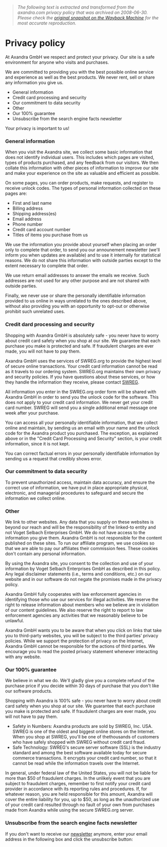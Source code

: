 > *The following text is extracted and transformed from the axandra.com privacy policy that was archived on 2008-06-30. Please check the [original snapshot on the Wayback Machine](https://web.archive.org/web/20080630041335id_/http%3A//www.axandra.com/company/privacy-policy.htm) for the most accurate reproduction.*

# Privacy policy

At Axandra GmbH we respect and protect your privacy. Our site is a safe environment for anyone who visits and purchases.

We are committed to providing you with the best possible online service and experience as well as the best products. We never rent, sell or share any information you give us.

  * General information
  * Credit card processing and security
  * Our commitment to data security
  * Other
  * Our 100% guarantee
  * Unsubscribe from the search engine facts newsletter



Your privacy is important to us!

### General information

When you visit the Axandra site, we collect some basic information that does not identify individual users. This includes which pages are visited, types of products purchased, and any feedback from our visitors. We then collate this information with other pieces of information to improve our site and make your experience on the site as valuable and efficient as possible.

On some pages, you can order products, make requests, and register to receive unlock codes. The types of personal information collected on these pages are:

  * First and last name 
  * Billing address 
  * Shipping address(es) 
  * Email address 
  * Phone number 
  * Credit card account number 
  * Titles of items you purchase from us 



We use the information you provide about yourself when placing an order only to complete that order, to send you our announement newsletter (we'll inform you when updates are available) and to use it internally for statistical reasons. We do not share this information with outside parties except to the extent necessary to complete that order.

We use return email addresses to answer the emails we receive. Such addresses are not used for any other purpose and are not shared with outside parties.

Finally, we never use or share the personally identifiable information provided to us online in ways unrelated to the ones described above, without also providing you with an opportunity to opt-out or otherwise prohibit such unrelated uses.

### Credit dard processing and security

Shopping with Axandra GmbH is absolutely safe - you never have to worry about credit card safety when you shop at our site. We guarantee that each purchase you make is protected and safe. If fraudulent charges are ever made, you will not have to pay them.

Axandra GmbH uses the services of SWREG.org to provide the highest level of secure online transactions. Your credit card information cannot be read as it travels to our ordering system. SWREG.org maintains their own privacy and security policies. If you have questions about these services, or how they handle the information they receive, please contact [SWREG](http://www.swreg.org/).

All information you enter in the SWREG.org order form will be shared with Axandra GmbH in order to send you the unlock code for the software. This does not apply to your credit card information. We never get your credit card number. SWREG will send you a single additional email message one week after your purchase.

You can access all your personally identifiable information, that we collect online and maintain, by sending us an email with your name and the unlock code for the Axandra product you purchased. The exception, as explained above or in the "Credit Card Processing and Security" section, is your credit information, since it is not kept.

You can correct factual errors in your personally identifiable information by sending us a request that credibly shows error.

### Our commitment to data security 

To prevent unauthorized access, maintain data accuracy, and ensure the correct use of information, we have put in place appropriate physical, electronic, and managerial procedures to safeguard and secure the information we collect online.

### Other

We link to other websites. Any data that you supply on these websites is beyond our reach and will be the responsibility of the linked-to entity and not Voget Selbach Enterprises GmbH. We do not have access to the information you give them. Axandra GmbH is not responsible for the content published on these sites. To run our affiliate program, we use cookies so that we are able to pay our affiliates their commission fees. These cookies don't contain any personal information.

By using the Axandra site, you consent to the collection and use of your information by Voget Selbach Enterprises GmbH as described in this policy. Any legal disclaimer statements (i.e., terms and conditions, etc.) on our website and in our software do not negate the promises made in the privacy policy.

Axandra GmbH fully cooperates with law enforcement agencies in identifying those who use our services for illegal activities. We reserve the right to release information about members who we believe are in violation of our content guidelines. We also reserve the right to report to law enforcement agencies any activities that we reasonably believe to be unlawful.

Axandra GmbH wants you to be aware that when you click on links that take you to third-party websites, you will be subject to the third parties’ privacy policies. While we support the protection of privacy on the Internet, Axandra GmbH cannot be responsible for the actions of third parties. We encourage you to read the posted privacy statement whenever interacting with any website.

### Our 100% guarantee

We believe in what we do. We'll gladly give you a complete refund of the purchase price if you decide within 30 days of purchase that you don't like our software products.

Shopping with Axandra is 100% safe - you never have to worry about credit card safety when you shop at our site. We guarantee that each purchase you make is protected and safe. If fraudulent charges are ever made, you will not have to pay them.

  * Safety in Numbers: Axandra products are sold by SWREG, Inc. USA. SWREG is one of the oldest and biggest online stores on the Internet. When you shop at SWREG, you'll be one of thethousands of customers who have safely shopped with SWREG without credit card fraud.
  * Safe Technology: SWREG's secure server software (SSL) is the industry standard and among the best software available today for secure commerce transactions. It encrypts your credit card number, so that it cannot be read while the information travels over the Internet. 



In general, under federal law of the United States, you will not be liable for more than $50 of fraudulent charges. In the unlikely event that you are subject to fraudulent charges, remember to first notify your credit card provider in accordance with its reporting rules and procedures. If, for whatever reason, you are held responsible for this amount, Axandra will cover the entire liability for you, up to $50, as long as the unauthorized use of your credit card resulted through no fault of your own from purchases made from Axandra while using the secure SWREG.org server.

### Unsubscribe from the search engine facts newsletter

If you don't want to receive our [newsletter](http://www.free-seo-news.com/) anymore, enter your email address in the following box and click the unsubscribe button:
